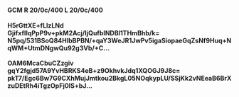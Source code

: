 #### GCM R 20/0c/400 L 20/0c/400
**H5rGttXE+fLlzLNd**<br/>**GjifxfIIqPpP9v+pkM2Acj/IjQufbINDBl1THmBhb/k=**<br/>**N5pq/531BSoQ84HlbBPBN/+qaY3WeJR1JwPv5igaSiopaeGqZsNf9Huq+NqWM+UtmDNgwQu92g3Vb/+C...**<br/><br/>
**OAM6McaCbuCZzgiv**<br/>**gqY2fgjd57A9YvHBRKS4eB+z9OkhvkJdq1XQOGJ9J8c=**<br/>**pkT7/Egc6Bw7G9CXhMujJmtkou2BkgL05NOqkypLU/SSjKk2vNEeaB6BrXzuDEtRh4iTgzOpFj0IS+bJ...**